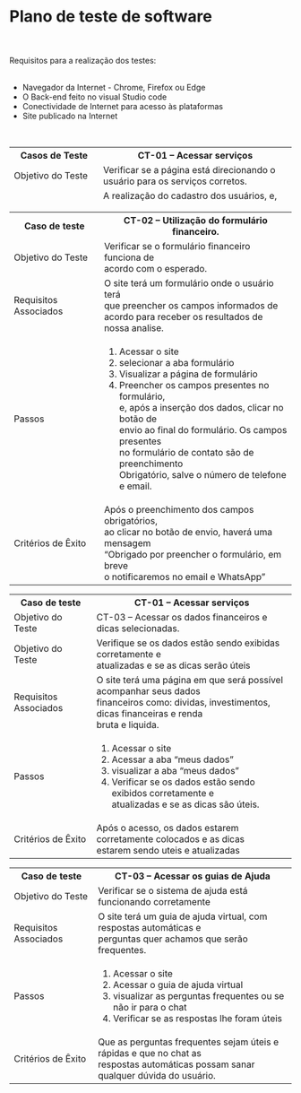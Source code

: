 <h1 text-align="center"><b>Plano de teste de software</b></h1> <br>
<br>
Requisitos para a realização dos testes:<br>
<br>
<ul>
    <li>Navegador da Internet - Chrome, Firefox ou Edge</li>
    <li>O Back-end feito no visual Studio code</li>
    <li>Conectividade de Internet para acesso às plataformas </li>
    <li>Site publicado na Internet</li>
</ul>
<br>
<table height = "100" widht= "100">
       <tr>
            <th >Casos de Teste   </th>      
           <th>CT-01 – Acessar serviços  </th>
        </tr>          
        <tr>
            <td>Objetivo do Teste</td>
            <td>Verificar se a página está direcionando o<br>
            usuário para os serviços corretos.</td>
        </tr>
        <tr>
            <td>Requisitos Associados</td>
            <td>A realização do cadastro dos usuários, e, <br>
            conectividade com o sistema financeiro, que <br>
            garantam a segurança, confiabilidade, <br>
            usabilidade, desempenho e escalabilidade do sistema.<br></td>
        </tr>
        <tr>
            <td>Passos</td>
            <td>   
                <ol>
                   <li> Acessar o Navegador</li>
                   <li>Entrar no nosso site </li>
                   <li> Visualizar a página principal</li>
                   <li> Clicar em cada um dos links dos serviços disponíveis</li>
                </ol>
            </td>
        </tr>
        <tr>
            <td>Critérios de Êxito</td>
            <td>Verificação da conta com sucesso e o usuário <br>
            ser direcionado corretamente para as abas <br>
            selecionadas por ele.<br></td>
        </tr>

</table>
<table>
       <tr>
            <th>Caso de teste </th>      
           <th>CT-02 – Utilização do formulário financeiro.</th>
        </tr>          
        <tr>
            <td>Objetivo do Teste</td>
            <td>Verificar se o formulário financeiro funciona de <br>
            acordo com o esperado.</td>
        </tr>
        <tr>
            <td>Requisitos Associados</td>
            <td>O site terá um formulário onde o usuário terá <br>
            que preencher os campos informados de <br>
            acordo para receber os resultados de nossa analise.</td>
        </tr>
        <tr>
            <td>Passos</td>
            <td>
                <ol>
                    <li>Acessar o site</li>
                    <li>selecionar a aba formulário</li>
                    <li>Visualizar a página de formulário </li>
                    <li>Preencher os campos presentes no formulário,<br> 
                    e, após a inserção dos dados, clicar no botão de <br> 
                    envio ao final do formulário. Os campos presentes <br> 
                    no formulário de contato são de preenchimento <br> 
                    Obrigatório, salve o número de telefone e email.</li>
                </ol>
            </td>
        </tr>
        <tr>
            <td>Critérios de Êxito</td>
            <td>Após o preenchimento dos campos obrigatórios, <br>
            ao clicar no botão de envio, haverá uma mensagem <br> 
            “Obrigado por preencher o formulário, em breve <br> 
            o notificaremos no email e WhatsApp”</td>
        </tr>      
</table>
<table>
       <tr>
            <th>Caso de teste</th>      
           <th>CT-01 – Acessar serviços  </th>
        </tr>          
        <tr>
            <td>Objetivo do Teste</td>
            <td>CT-03 – Acessar os dados financeiros e dicas selecionadas.</td>
        </tr>
        <tr>
            <td>Objetivo do Teste</td>
            <td>Verifique se os dados estão sendo exibidas corretamente e <br> 
            atualizadas e se as dicas serão úteis</td>
        </tr>
        <tr>
            <td>Requisitos Associados</td>
            <td>O site terá uma página em que será possível acompanhar seus dados <br> 
            financeiros como: dividas, investimentos, dicas financeiras e renda<br> 
             bruta e liquida.</td>
        </tr>
        <tr>
            <td>Passos</td>
            <td>
                <ol>
                    <li> Acessar o site</li>
                    <li>Acessar a aba “meus dados”</li>
                    <li>visualizar a aba “meus dados”</li>
                    <li>Verificar se os dados estão sendo exibidos corretamente e <br> 
                    atualizadas e se as dicas são úteis.</li>
                </ol>   
            </td>
        </tr>
        <tr>
            <td>Critérios de Êxito</td>
            <td>Após o acesso, os dados estarem corretamente colocados e as dicas<br>  
            estarem sendo uteis e atualizadas</td>
        </tr>
</table>
<table>
       <tr>
            <th>Caso de teste</th>      
           <th>CT-03 – Acessar os guias de Ajuda</th>
        </tr>          
        <tr>
            <td>Objetivo do Teste</td>
            <td>Verificar se o sistema de ajuda está funcionando corretamente</td>
        </tr>
        <tr>
            <td>Requisitos Associados</td>
            <td>O site terá um guia de ajuda virtual, com respostas automáticas e <br> 
            perguntas quer achamos que serão frequentes.</td>
        </tr>
        <tr>
            <td>Passos</td>
            <td>
                <ol>
                    <li>Acessar o site</li>
                    <li>Acessar o guia de ajuda virtual</li>
                    <li>visualizar as perguntas frequentes ou se não ir para o chat </li>
                    <li>Verificar se as respostas lhe foram úteis</li>
                </ol>   
            </td>
        </tr>
        <tr>
            <td>Critérios de Êxito</td>
            <td>Que as perguntas frequentes sejam úteis e rápidas e que no chat as <br> 
            respostas automáticas possam sanar qualquer dúvida do usuário.</td>
        </tr>
</table>
